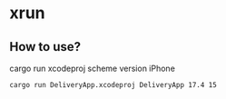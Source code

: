 # xrun

## How to use?

cargo run xcodeproj scheme version iPhone

```sh
cargo run DeliveryApp.xcodeproj DeliveryApp 17.4 15
```